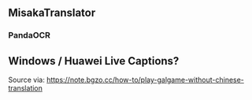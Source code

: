
## MisakaTranslator

### PandaOCR

## Windows / Huawei Live Captions?

Source via: https://note.bgzo.cc/how-to/play-galgame-without-chinese-translation